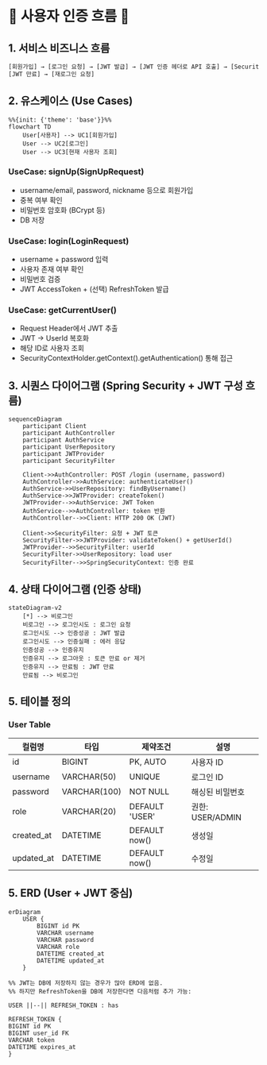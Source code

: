 # 🎵 사용자 인증 흐름 🎵

## 1. 서비스 비즈니스 흐름
```bash
[회원가입] → [로그인 요청] → [JWT 발급] → [JWT 인증 헤더로 API 호출] → [SecurityContext에 사용자 정보 저장]  
[JWT 만료] → [재로그인 요청]
```

## 2. 유스케이스 (Use Cases)
```mermaid
%%{init: {'theme': 'base'}}%%
flowchart TD
    User[사용자] --> UC1[회원가입]
    User --> UC2[로그인]
    User --> UC3[현재 사용자 조회]
```
### UseCase: signUp(SignUpRequest)
- username/email, password, nickname 등으로 회원가입
- 중복 여부 확인
- 비밀번호 암호화 (BCrypt 등)
- DB 저장

### UseCase: login(LoginRequest)
- username + password 입력
- 사용자 존재 여부 확인
- 비밀번호 검증
- JWT AccessToken + (선택) RefreshToken 발급

### UseCase: getCurrentUser()
- Request Header에서 JWT 추출
- JWT → UserId 복호화
- 해당 ID로 사용자 조회
- SecurityContextHolder.getContext().getAuthentication() 통해 접근

## 3. 시퀀스 다이어그램 (Spring Security + JWT 구성 흐름)
```mermaid
sequenceDiagram
    participant Client
    participant AuthController
    participant AuthService
    participant UserRepository
    participant JWTProvider
    participant SecurityFilter

    Client->>AuthController: POST /login (username, password)
    AuthController->>AuthService: authenticateUser()
    AuthService->>UserRepository: findByUsername()
    AuthService->>JWTProvider: createToken()
    JWTProvider-->>AuthService: JWT Token
    AuthService-->>AuthController: token 반환
    AuthController-->>Client: HTTP 200 OK (JWT)

    Client->>SecurityFilter: 요청 + JWT 토큰
    SecurityFilter->>JWTProvider: validateToken() + getUserId()
    JWTProvider-->>SecurityFilter: userId
    SecurityFilter->>UserRepository: load user
    SecurityFilter-->>SpringSecurityContext: 인증 완료
```

## 4. 상태 다이어그램 (인증 상태)
```mermaid
stateDiagram-v2
    [*] --> 비로그인
    비로그인 --> 로그인시도 : 로그인 요청
    로그인시도 --> 인증성공 : JWT 발급
    로그인시도 --> 인증실패 : 에러 응답
    인증성공 --> 인증유지
    인증유지 --> 로그아웃 : 토큰 만료 or 제거
    인증유지 --> 만료됨 : JWT 만료
    만료됨 --> 비로그인
```

## 5. 테이블 정의

### User Table
| 컬럼명         | 타입           | 제약조건           | 설명             |
|-------------|--------------|----------------|----------------|
| id          | BIGINT       | PK, AUTO       | 사용자 ID         |
| username    | VARCHAR(50)  | UNIQUE         | 로그인 ID         |
| password    | VARCHAR(100) | NOT NULL       | 해싱된 비밀번호       |
| role        | VARCHAR(20)  | DEFAULT 'USER' | 권한: USER/ADMIN |
| created\_at | DATETIME     | DEFAULT now()  | 생성일            |
| updated\_at | DATETIME     | DEFAULT now()  | 수정일            |

## 5. ERD (User + JWT 중심)
```mermaid
erDiagram
    USER {
        BIGINT id PK
        VARCHAR username
        VARCHAR password
        VARCHAR role
        DATETIME created_at
        DATETIME updated_at
    }

%% JWT는 DB에 저장하지 않는 경우가 많아 ERD에 없음.
%% 하지만 RefreshToken을 DB에 저장한다면 다음처럼 추가 가능:

USER ||--|| REFRESH_TOKEN : has

REFRESH_TOKEN {
BIGINT id PK
BIGINT user_id FK
VARCHAR token
DATETIME expires_at
}
```